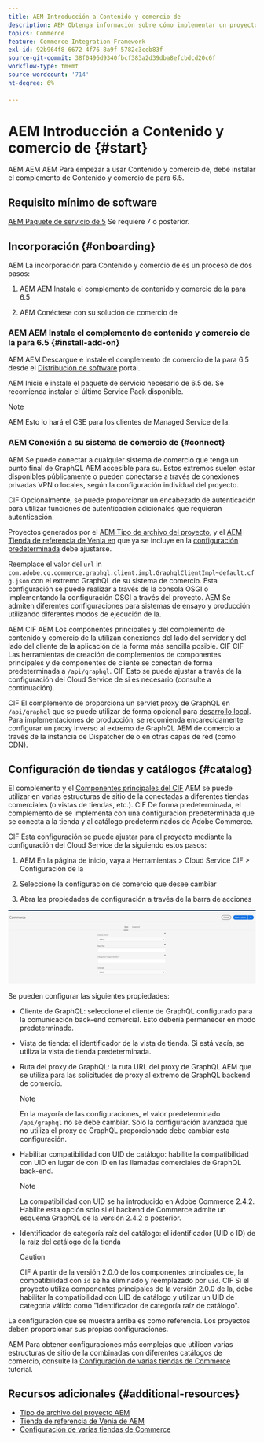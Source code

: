 ```yaml
---
title: AEM Introducción a Contenido y comercio de
description: AEM Obtenga información sobre cómo implementar un proyecto de Contenido y comercio de.
topics: Commerce
feature: Commerce Integration Framework
exl-id: 92b964f8-6672-4f76-8a9f-5782c3ceb83f
source-git-commit: 38f0496d9340fbcf383a2d39dba8efcbdcd20c6f
workflow-type: tm+mt
source-wordcount: '714'
ht-degree: 6%

---
```


# AEM Introducción a Contenido y comercio de {#start}

AEM AEM AEM Para empezar a usar Contenido y comercio de, debe instalar el complemento de Contenido y comercio de para 6.5.

## Requisito mínimo de software

[AEM Paquete de servicio de.5](https://experience.adobe.com/#/downloads/content/software-distribution/es/aem.html) Se requiere 7 o posterior.

## Incorporación {#onboarding}

AEM La incorporación para Contenido y comercio de es un proceso de dos pasos:

1. AEM AEM Instale el complemento de contenido y comercio de la para 6.5

2. AEM Conéctese con su solución de comercio de

### AEM AEM Instale el complemento de contenido y comercio de la para 6.5 {#install-add-on}

AEM AEM Descargue e instale el complemento de comercio de la para 6.5 desde el [Distribución de software](https://experience.adobe.com/#/downloads/content/software-distribution/es/aem.html) portal.

AEM Inicie e instale el paquete de servicio necesario de 6.5 de. Se recomienda instalar el último Service Pack disponible.

>[!NOTE]
>
>AEM Esto lo hará el CSE para los clientes de Managed Service de la.

### AEM Conexión a su sistema de comercio de {#connect}

AEM Se puede conectar a cualquier sistema de comercio que tenga un punto final de GraphQL AEM accesible para su. Estos extremos suelen estar disponibles públicamente o pueden conectarse a través de conexiones privadas VPN o locales, según la configuración individual del proyecto.

CIF Opcionalmente, se puede proporcionar un encabezado de autenticación para utilizar funciones de autenticación adicionales que requieran autenticación.

Proyectos generados por el [AEM Tipo de archivo del proyecto](https://github.com/adobe/aem-project-archetype), y el [AEM Tienda de referencia de Venia en](https://github.com/adobe/aem-cif-guides-venia) que ya se incluye en la [configuración predeterminada](https://github.com/adobe/aem-cif-guides-venia/blob/main/ui.config/src/main/content/jcr_root/apps/venia/osgiconfig/config/com.adobe.cq.commerce.graphql.client.impl.GraphqlClientImpl~default.cfg.json) debe ajustarse.

Reemplace el valor del `url` in `com.adobe.cq.commerce.graphql.client.impl.GraphqlClientImpl~default.cfg.json` con el extremo GraphQL de su sistema de comercio. Esta configuración se puede realizar a través de la consola OSGI o implementando la configuración OSGI a través del proyecto. AEM Se admiten diferentes configuraciones para sistemas de ensayo y producción utilizando diferentes modos de ejecución de la.

AEM CIF AEM Los componentes principales y del complemento de contenido y comercio de la utilizan conexiones del lado del servidor y del lado del cliente de la aplicación de la forma más sencilla posible. CIF CIF Las herramientas de creación de complementos de componentes principales y de componentes de cliente se conectan de forma predeterminada a `/api/graphql`. CIF Esto se puede ajustar a través de la configuración del Cloud Service de si es necesario (consulte a continuación).

CIF El complemento de proporciona un servlet proxy de GraphQL en `/api/graphql` que se puede utilizar de forma opcional para [desarrollo local](develop.md). Para implementaciones de producción, se recomienda encarecidamente configurar un proxy inverso al extremo de GraphQL AEM de comercio a través de la instancia de Dispatcher de o en otras capas de red (como CDN).

## Configuración de tiendas y catálogos {#catalog}

El complemento y el [Componentes principales del CIF](https://github.com/adobe/aem-core-cif-components) AEM se puede utilizar en varias estructuras de sitio de la conectadas a diferentes tiendas comerciales (o vistas de tiendas, etc.). CIF De forma predeterminada, el complemento de se implementa con una configuración predeterminada que se conecta a la tienda y al catálogo predeterminados de Adobe Commerce.

CIF Esta configuración se puede ajustar para el proyecto mediante la configuración del Cloud Service de la siguiendo estos pasos:

1. AEM En la página de inicio, vaya a Herramientas > Cloud Service CIF > Configuración de la

2. Seleccione la configuración de comercio que desee cambiar

3. Abra las propiedades de configuración a través de la barra de acciones

![CIF Configuración de Cloud Service de](/help/commerce/cif/assets/cif-cloud-service-config.png)

Se pueden configurar las siguientes propiedades:

- Cliente de GraphQL: seleccione el cliente de GraphQL configurado para la comunicación back-end comercial. Esto debería permanecer en modo predeterminado.
- Vista de tienda: el identificador de la vista de tienda. Si está vacía, se utiliza la vista de tienda predeterminada.
- Ruta del proxy de GraphQL: la ruta URL del proxy de GraphQL AEM que se utiliza para las solicitudes de proxy al extremo de GraphQL backend de comercio.

  >[!NOTE]
  >
  >En la mayoría de las configuraciones, el valor predeterminado `/api/graphql` no se debe cambiar. Solo la configuración avanzada que no utiliza el proxy de GraphQL proporcionado debe cambiar esta configuración.

- Habilitar compatibilidad con UID de catálogo: habilite la compatibilidad con UID en lugar de con ID en las llamadas comerciales de GraphQL back-end.

  >[!NOTE]
  >
  >La compatibilidad con UID se ha introducido en Adobe Commerce 2.4.2. Habilite esta opción solo si el backend de Commerce admite un esquema GraphQL de la versión 2.4.2 o posterior.

- Identificador de categoría raíz del catálogo: el identificador (UID o ID) de la raíz del catálogo de la tienda

  >[!CAUTION]
  >
  >CIF A partir de la versión 2.0.0 de los componentes principales de, la compatibilidad con `id` se ha eliminado y reemplazado por `uid`. CIF Si el proyecto utiliza componentes principales de la versión 2.0.0 de la, debe habilitar la compatibilidad con UID de catálogo y utilizar un UID de categoría válido como &quot;Identificador de categoría raíz de catálogo&quot;.

La configuración que se muestra arriba es como referencia. Los proyectos deben proporcionar sus propias configuraciones.

AEM Para obtener configuraciones más complejas que utilicen varias estructuras de sitio de la combinadas con diferentes catálogos de comercio, consulte la [Configuración de varias tiendas de Commerce](configuring/multi-store-setup.md) tutorial.

## Recursos adicionales {#additional-resources}

- [Tipo de archivo del proyecto AEM](https://github.com/adobe/aem-project-archetype)
- [Tienda de referencia de Venia de AEM](https://github.com/adobe/aem-cif-guides-venia)
- [Configuración de varias tiendas de Commerce](configuring/multi-store-setup.md)
